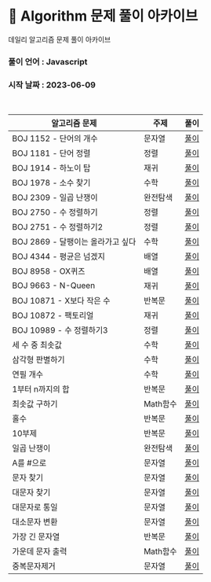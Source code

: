 # 🎲 Algorithm 문제 풀이 아카이브

데일리 알고리즘 문제 풀이 아카이브

### 풀이 언어 : Javascript

### 시작 날짜 : 2023-06-09

<br>

| 알고리즘 문제                     | 주제     | 풀이                                                                                                                       |
| --------------------------------- | -------- | -------------------------------------------------------------------------------------------------------------------------- |
| BOJ 1152 - 단어의 개수            | 문자열   | [풀이](https://velog.io/@ongsim123/Algorithm-%EB%B0%B1%EC%A4%80-1154-javaScript)                                           |
| BOJ 1181 - 단어 정렬              | 정렬     | [풀이](https://velog.io/@ongsim123/Algorithm-%EB%B0%B1%EC%A4%80-1181-javaScript)                                           |
| BOJ 1914 - 하노이 탑              | 재귀     | [풀이](https://velog.io/@ongsim123/Algorithm-%EB%B0%B1%EC%A4%80-1914-javaScript)                                           |
| BOJ 1978 - 소수 찾기              | 수학     | [풀이](https://velog.io/@ongsim123/Algorithm-%EB%B0%B1%EC%A4%80-1978-javaScript)                                           |
| BOJ 2309 - 일곱 난쟁이            | 완전탐색 | [풀이](https://velog.io/@ongsim123/Algorithm-%EB%B0%B1%EC%A4%80-1181-javaScript-1g3ryv2c)                                  |
| BOJ 2750 - 수 정렬하기            | 정렬     | [풀이](https://velog.io/@ongsim123/Algorithm-%EB%B0%B1%EC%A4%80-2750-javaScript)                                           |
| BOJ 2751 - 수 정렬하기2           | 정렬     | [풀이](https://velog.io/@ongsim123/Algorithm-%EB%B0%B1%EC%A4%80-2751-javaScript)                                           |
| BOJ 2869 - 달팽이는 올라가고 싶다 | 수학     | [풀이](https://velog.io/@ongsim123/Algorithm-%EB%B0%B1%EC%A4%80-2869-javaScript)                                           |
| BOJ 4344 - 평균은 넘겠지          | 배열     | [풀이](https://velog.io/@ongsim123/Algorithm-%EB%B0%B1%EC%A4%80-4344-javaScript)                                           |
| BOJ 8958 - OX퀴즈                 | 배열     | [풀이](https://velog.io/@ongsim123/Algorithm-%EB%B0%B1%EC%A4%80-8958-javaScript)                                           |
| BOJ 9663 - N-Queen                | 재귀     | [풀이](https://velog.io/@ongsim123/Algorithm-%EB%B0%B1%EC%A4%80-9663-javaScript)                                           |
| BOJ 10871 - X보다 작은 수         | 반복문   | [풀이](https://velog.io/@ongsim123/Algorithm-%EB%B0%B1%EC%A4%8010871-javaScript)                                           |
| BOJ 10872 - 팩토리얼              | 재귀     | [풀이](https://velog.io/@ongsim123/Algorithm-%EB%B0%B1%EC%A4%80-10872-javaScript)                                          |
| BOJ 10989 - 수 정렬하기3          | 정렬     | [풀이](https://velog.io/@ongsim123/Algorithm-%EB%B0%B1%EC%A4%80-10989-javaScript)                                          |
| 세 수 중 최솟값                   | 수학     | [풀이](https://velog.io/@ongsim123/Algorithm-%EC%84%B8-%EC%88%98-%EC%A4%91-%EC%B5%9C%EC%86%9F%EA%B0%92-javaScript)         |
| 삼각형 판별하기                   | 수학     | [풀이](https://velog.io/@ongsim123/Algorithm-%EC%82%BC%EA%B0%81%ED%98%95-%ED%8C%90%EB%B3%84%ED%95%98%EA%B8%B0-javaScript)  |
| 연필 개수                         | 수학     | [풀이](https://velog.io/@ongsim123/Algorithm-%EC%97%B0%ED%95%84-%EA%B0%9C%EC%88%98-javaScript)                             |
| 1부터 n까지의 합                  | 반복문   | [풀이](https://velog.io/@ongsim123/Algorithm-1%EB%B6%80%ED%84%B0-n%EA%B9%8C%EC%A7%80%EC%9D%98-%ED%95%A9-javaScript)        |
| 최솟값 구하기                     | Math함수 | [풀이](https://velog.io/@ongsim123/Algorithm-%EC%B5%9C%EC%86%9F%EA%B0%92-%EA%B5%AC%ED%95%98%EA%B8%B0-javaScript)           |
| 홀수                              | 반복문   | [풀이](https://velog.io/@ongsim123/Algorithm-%ED%99%80%EC%88%98-javaScript)                                                |
| 10부제                            | 반복문   | [풀이](https://velog.io/@ongsim123/Algorithm-10%EB%B6%80%EC%A0%9C-javaScript)                                              |
| 일곱 난쟁이                       | 완전탐색 | [풀이](https://velog.io/@ongsim123/Algorithm-%EC%9D%BC%EA%B3%B1-%EB%82%9C%EC%9F%81%EC%9D%B4-javaScript)                    |
| A를 #으로                         | 문자열   | [풀이](https://velog.io/@ongsim123/Algorithm-A%EB%A5%BC-%EC%9C%BC%EB%A1%9C-javaScript)                                     |
| 문자 찾기                         | 문자열   | [풀이](https://velog.io/@ongsim123/Algorithm-%EB%AC%B8%EC%9E%90-%EC%B0%BE%EA%B8%B0-javaScript)                             |
| 대문자 찾기                       | 문자열   | [풀이](https://velog.io/@ongsim123/Algorithm-%EB%8C%80%EB%AC%B8%EC%9E%90-%EC%B0%BE%EA%B8%B0-javaScript)                    |
| 대문자로 통일                     | 문자열   | [풀이](https://velog.io/@ongsim123/Algorithm-%EB%8C%80%EB%AC%B8%EC%9E%90%EB%A1%9C-%ED%86%B5%EC%9D%BC-javaScript)           |
| 대소문자 변환                     | 문자열   | [풀이](https://velog.io/@ongsim123/Algorithm-%EB%8C%80%EC%86%8C%EB%AC%B8%EC%9E%90-%EB%B3%80%ED%99%98-javaScript)           |
| 가장 긴 문자열                    | 반복문   | [풀이](https://velog.io/@ongsim123/Algorithm-%EA%B0%80%EC%9E%A5-%EA%B8%B4-%EB%AC%B8%EC%9E%90%EC%97%B4-javaScript)          |
| 가운데 문자 출력                  | Math함수 | [풀이](https://velog.io/@ongsim123/Algorithm-%EA%B0%80%EC%9A%B4%EB%8D%B0-%EB%AC%B8%EC%9E%90-%EC%B6%9C%EB%A0%A5-javaScript) |
| 중복문자제거                      | 문자열   | [풀이](https://velog.io/@ongsim123/Algorithm-%EC%A4%91%EB%B3%B5%EB%AC%B8%EC%9E%90%EC%A0%9C%EA%B1%B0-javaScript)            |
